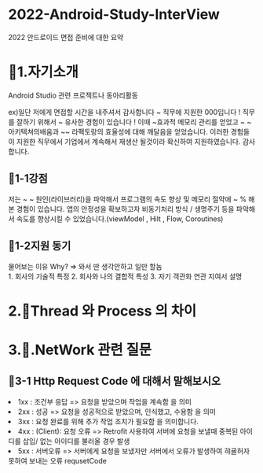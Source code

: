 # 2022-Android-Study-InterView
2022 안드로이드 면접 준비에 대한 요약

<h1>🍎1.자기소개</h1>
<p></p>
<p>Android Studio 관련 프로젝트나 동아리활동 </p>
<p>ex)일단 저에게 면접할 시간을 내주셔서 감사합니다 ~ 직무에 지원한 000입니다 !  직무를 잘하기 위해서 ~ 유사한 경험이 있습니다 !  이때 ~효과적 메모리 관리를 얻었고 ~  ~ 아키텍쳐의배움과 ~~ 라팩토랑의 효율성에 대해 깨달음을 얻었습니다. 이러한 경험들이 지원한 직무에서  기업에서 계속해서 재생산 될것이라 확신하여 지원하였습니다. 감사합니다.</p>
<h2>🍏1-1강점</h2>
<p>저는 ~ ~ 원인(라이브러리)을 파악해서 프로그램의 속도 향상 및 메모리 절약에 ~ % 해본 경험이 있습니다.  앱의 안정성을 확보하고자  비동기처리 방식 / 생명주기 등을 파악해서 속도를 향상시킬 수 있었습니다.(viewModel , Hilt , Flow, Coroutines)</p>
<h2>🍏1-2지원 동기</h2>
<p>물어보는 이유 Why? => 와서 딴 생각안하고 일만 할놈 <br>1. 회사의 기술적 특정  2.  회사와 나의 결합적 특성 3. 자기 객관화  연관 지여서 설명</p>
<h1>2.🍎Thread 와 Process 의 차이 </h1>

<h1>3.🍎.NetWork 관련 질문 </h1>
<h2>🍏3-1 Http Request Code 에 대해서 말해보시오</h2>
<li>1xx : 조건부 응답 => 요청을 받았으며 작업을 계속함 을 의미</li>
<li>2xx : 성공 => 요청을 성공적으로 받았으며, 인식했고, 수용함 을 의미</li>
<li>3xx : 요청 완료를 위해 추가 작업 조치가 필요함 을 의미합니다.</li>
<li>4xx : (Client): 요청 오류 => Retrofit 사용하여 서버에 요청을 보낼때 중복된 아이디를 삽입/ 없는 아이디를 불러올 경우 발생 </li>
<li>5xx : 서버오류 => 서버에게 요청을 보냈자만 서버에서 오류가 발생하여 햐굘허자 못하여 보내는 오류 requsetCode </li>

